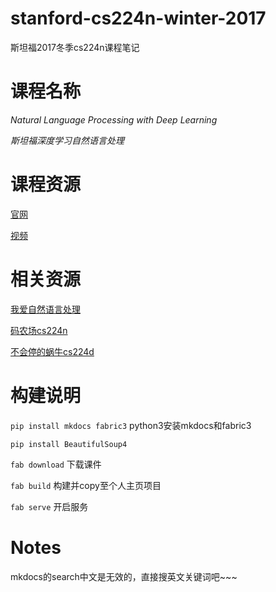 # stanford-cs224n-winter-2017

斯坦福2017冬季cs224n课程笔记

# 课程名称

_Natural Language Processing with Deep Learning_

_斯坦福深度学习自然语言处理_

# 课程资源

[官网](http://web.stanford.edu/class/cs224n/index.html)

[视频](https://www.bilibili.com/video/av13383754/)

# 相关资源

[我爱自然语言处理](http://www.52nlp.cn/)

[码农场cs224n](http://www.hankcs.com/nlp)

[不会停的蜗牛cs224d](https://www.jianshu.com/p/6993edef96e4)

# 构建说明

`pip install mkdocs fabric3` python3安装mkdocs和fabric3

`pip install BeautifulSoup4`

`fab download` 下载课件

`fab build` 构建并copy至个人主页项目

`fab serve` 开启服务

# Notes

mkdocs的search中文是无效的，直接搜英文关键词吧~~~
